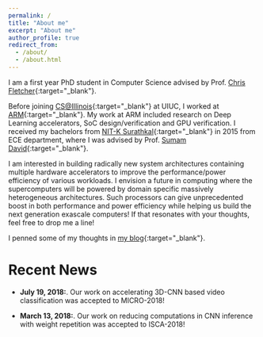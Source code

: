 ```yaml
---
permalink: /
title: "About me"
excerpt: "About me"
author_profile: true
redirect_from: 
  - /about/
  - /about.html
---
```


I am a first year PhD student in Computer Science advised by Prof. [Chris Fletcher](http://cwfletcher.net){:target="_blank"}. 

Before joining [CS@Illinois](https://cs.illinois.edu){:target="_blank"} at UIUC, I worked at [ARM](https://www.arm.com){:target="_blank"}. My work at ARM included research on Deep Learning accelerators, SoC design/verification and GPU verification. I received my bachelors from [NIT-K Surathkal](http://www.nitk.ac.in){:target="_blank"} in 2015 from ECE department, where I was advised by Prof. [Sumam David](http://sumam.nitk.ac.in){:target="_blank"}.

I am interested in building radically new system architectures containing multiple hardware accelerators to improve the performance/power efficiency of various workloads. I envision a future in computing where the supercomputers will be powered by domain specific massively heterogeneous architectures. Such processors can give unprecedented boost in both performance and power efficiency while helping us build the next generation exascale computers! If that resonates with your thoughts, feel free to drop me a line!

I penned some of my thoughts in [my blog](https://karthikhegde.blogspot.in/){:target="_blank"}.



Recent News
======

- **July 19, 2018:**. 
    Our work on accelerating 3D-CNN based video classification was accepted to MICRO-2018!

- **March 13, 2018:**. 
    Our work on reducing computations in CNN inference with weight repetition was accepted to ISCA-2018!
